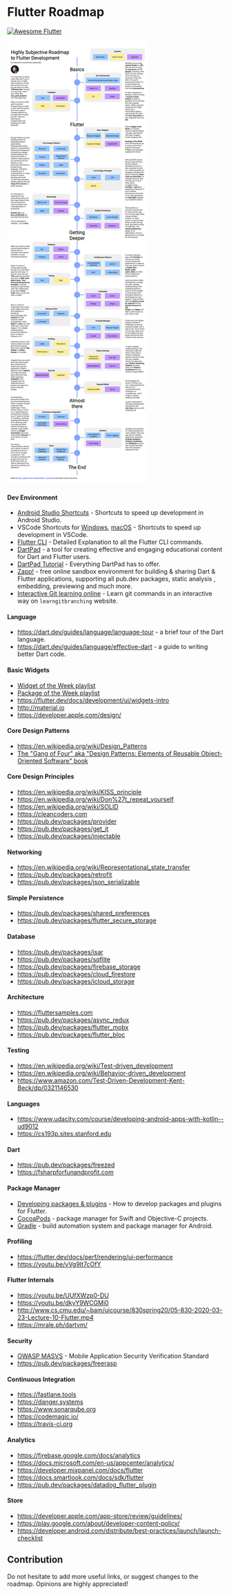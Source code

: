 # Flutter Roadmap 
<a href="https://github.com/Solido/awesome-flutter">
   <img alt="Awesome Flutter" src="https://img.shields.io/badge/Awesome-Flutter-blue.svg?longCache=true&style=flat-square" />
</a>

![roadmap](images/FlutterRoadmap.png)

#### Dev Environment
* [Android Studio Shortcuts](https://developer.android.com/studio/intro/keyboard-shortcuts) - Shortcuts to speed up development in Android Studio.
* VSCode Shortcuts for [Windows](https://code.visualstudio.com/shortcuts/keyboard-shortcuts-windows.pdf), [macOS](https://code.visualstudio.com/shortcuts/keyboard-shortcuts-macos.pdf) - Shortcuts to speed up development in VSCode.
* [Flutter CLI](https://docs.flutter.dev/reference/flutter-cli) - Detailed Explanation to all the Flutter CLI commands.
* [DartPad](https://dartpad.dev/) - a tool for creating effective and engaging educational content for Dart and Flutter users.
* [DartPad Tutorial](https://dart.dev/resources/dartpad-best-practices) - Everything DartPad has to offer.
* [Zapp!](https://zapp.run) - free online sandbox environment for building & sharing Dart & Flutter applications, supporting all pub.dev packages, static analysis , embedding, previewing and much more.
* [Interactive Git learning online](https://learngitbranching.js.org) - Learn git commands in an interactive way on `learngitbranching` website.

#### Language
* https://dart.dev/guides/language/language-tour - a brief tour of the Dart language.
* https://dart.dev/guides/language/effective-dart - a guide to writing better Dart code.

#### Basic Widgets
* [Widget of the Week playlist](https://youtube.com/playlist?list=PLjxrf2q8roU23XGwz3Km7sQZFTdB996iG)
* [Package of the Week playlist](https://youtube.com/playlist?list=PLjxrf2q8roU1quF6ny8oFHJ2gBdrYN_AK)
* https://flutter.dev/docs/development/ui/widgets-intro
* http://material.io
* https://developer.apple.com/design/

#### Core Design Patterns
* https://en.wikipedia.org/wiki/Design_Patterns
* [The "Gang of Four" aka "Design Patterns: Elements of Reusable Object-Oriented Software" book](https://en.wikipedia.org/wiki/Design_Patterns)

#### Core Design Principles
* https://en.wikipedia.org/wiki/KISS_principle
* https://en.wikipedia.org/wiki/Don%27t_repeat_yourself
* https://en.wikipedia.org/wiki/SOLID
* https://cleancoders.com
* https://pub.dev/packages/provider
* https://pub.dev/packages/get_it
* https://pub.dev/packages/injectable

#### Networking
* https://en.wikipedia.org/wiki/Representational_state_transfer
* https://pub.dev/packages/retrofit
* https://pub.dev/packages/json_serializable

#### Simple Persistence
* https://pub.dev/packages/shared_preferences
* https://pub.dev/packages/flutter_secure_storage

#### Database
* https://pub.dev/packages/isar
* https://pub.dev/packages/sqflite
* https://pub.dev/packages/firebase_storage
* https://pub.dev/packages/cloud_firestore
* https://pub.dev/packages/icloud_storage


#### Architecture
* https://fluttersamples.com
* https://pub.dev/packages/async_redux
* https://pub.dev/packages/flutter_mobx
* https://pub.dev/packages/flutter_bloc

#### Testing
* https://en.wikipedia.org/wiki/Test-driven_development
* https://en.wikipedia.org/wiki/Behavior-driven_development
* https://www.amazon.com/Test-Driven-Development-Kent-Beck/dp/0321146530

#### Languages
* https://www.udacity.com/course/developing-android-apps-with-kotlin--ud9012
* https://cs193p.sites.stanford.edu

#### Dart
* https://pub.dev/packages/freezed
* https://fsharpforfunandprofit.com

#### Package Manager
* [Developing packages & plugins](https://flutter.dev/docs/development/packages-and-plugins/developing-packages) - How to develop packages and plugins for Flutter.
* [CocoaPods](https://cocoapods.org) - package manager for Swift and Objective-C projects.
* [Gradle](https://docs.gradle.org/current/userguide/userguide.html) - build automation system and package manager for Android.

#### Profiling
* https://flutter.dev/docs/perf/rendering/ui-performance
* https://youtu.be/vVg9It7cOfY

#### Flutter Internals
* https://youtu.be/UUfXWzp0-DU
* https://youtu.be/dkyY9WCGMi0
* http://www.cs.cmu.edu/~bam/uicourse/830spring20/05-830-2020-03-23-Lecture-10-Flutter.mp4
* https://mrale.ph/dartvm/

#### Security
* [OWASP MASVS](https://owasp.org/www-project-mobile-app-security/) - Mobile Application Security Verification Standard
* https://pub.dev/packages/freerasp

#### Continuous Integration
* https://fastlane.tools
* https://danger.systems
* https://www.sonarqube.org
* https://codemagic.io/
* https://travis-ci.org

#### Analytics
* https://firebase.google.com/docs/analytics
* https://docs.microsoft.com/en-us/appcenter/analytics/
* https://developer.mixpanel.com/docs/flutter
* https://docs.smartlook.com/docs/sdk/flutter
* https://pub.dev/packages/datadog_flutter_plugin

#### Store
* https://developer.apple.com/app-store/review/guidelines/
* https://play.google.com/about/developer-content-policy/
* https://developer.android.com/distribute/best-practices/launch/launch-checklist

## Contribution
Do not hesitate to add more useful links, or suggest changes to the roadmap. Opinions are highly appreciated!

